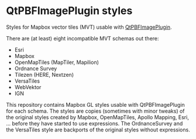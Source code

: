 # QtPBFImagePlugin styles
Styles for Mapbox vector tiles (MVT) usable with
[QtPBFImagePlugin](https://github.com/tumic0/QtPBFImagePlugin).

There are (at least) eight incompatible MVT schemas out there:
- Esri
- Mapbox
- OpenMapTiles (MapTiler, Mapilion)
- Ordnance Survey
- Tilezen (HERE, Nextzen)
- VersaTiles
- WebVektor
- IGN

This repository contains Mapbox GL styles usable with QtPBFImagePlugin for
each schema. The styles are copies (sometimes with minor tweaks) of the original
styles created by Mapbox, OpenMapTiles, Apollo Mapping, Esri, ... before they
have started to use expressions. The OrdnanceSurvey and the VersaTiles style are
backports of the original styles without expressions.
